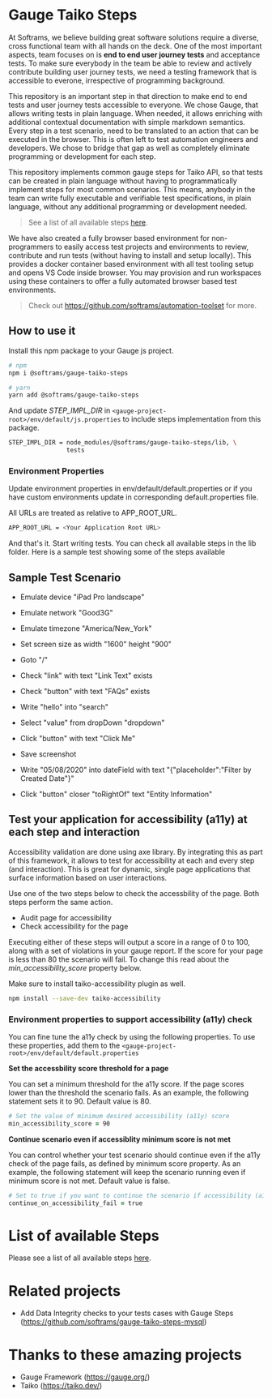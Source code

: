 # Gauge Taiko Steps

At Softrams, we believe building great software solutions require a diverse, cross functional team with all hands on the deck.
One of the most important aspects, team focuses on is **end to end user journey tests** and acceptance tests.
To make sure everybody in the team be able to review and actively contribute building user journey tests,
we need a testing framework that is accessible to everone, irrespective of programming background.

This repository is an important step in that direction to make end to end tests and user journey tests accessible to everyone.
We chose Gauge, that allows writing tests in plain language. When needed, it allows enriching with additional contextual
documentation with simple markdown semantics. Every step in a test scenario, need to be translated to an action that can be
executed in the browser. This is often left to test automation engineers and developers. We chose to bridge that gap as well as
completely eliminate programming or development for each step.

This repository implements common gauge steps for Taiko API, so that tests can be created in plain language without
having to programmatically implement steps for most common scenarios. This means, anybody in the team can write
fully executable and verifiable test specifications, in plain language, without any additional programming or development needed.

> See a list of all available steps [here](./AvailableSteps.md).

We have also created a fully browser based environment for non-programmers to easily access test projects and environments to review,
contribute and run tests (without having to install and setup locally). This provides a docker container based environment with all test
tooling setup and opens VS Code inside browser. You may provision and run workspaces using these containers to offer a fully automated
browser based test environments.

> Check out https://github.com/softrams/automation-toolset for more.

## How to use it

Install this npm package to your Gauge js project.

```bash
# npm
npm i @softrams/gauge-taiko-steps

# yarn
yarn add @softrams/gauge-taiko-steps
```

And update _STEP_IMPL_DIR_ in `<gauge-project-root>/env/default/js.properties` to include
steps implementation from this package.

```bash
STEP_IMPL_DIR = node_modules/@softrams/gauge-taiko-steps/lib, \
                tests
```

### Environment Properties

Update environment properties in env/default/default.properties or if you have custom environments update in corresponding default.properties file.

All URLs are treated as relative to APP_ROOT_URL.

```bash
APP_ROOT_URL = <Your Application Root URL>
```

And that's it. Start writing tests. You can check all available steps in the lib folder.
Here is a sample test showing some of the steps available

## Sample Test Scenario

- Emulate device "iPad Pro landscape"
- Emulate network "Good3G"
- Emulate timezone "America/New_York"
- Set screen size as width "1600" height "900"

- Goto "/"

- Check "link" with text "Link Text" exists
- Check "button" with text "FAQs" exists

- Write "hello" into "search"

- Select "value" from dropDown "dropdown"

- Click "button" with text "Click Me"
- Save screenshot

- Write "05/08/2020" into dateField with text "{\"placeholder\":\"Filter by Created Date\"}"
- Click "button" closer "toRightOf" text "Entity Information"

## Test your application for accessibility (a11y) at each step and interaction

Accessibility validation are done using axe library. By integrating this as part of this framework, it allows
to test for accessibility at each and every step (and interaction). This is great for dynamic, single page applications
that surface information based on user interactions.

Use one of the two steps below to check the accessbility of the page. Both steps perform the same action.

- Audit page for accessibility
- Check accessibility for the page

Executing either of these steps will output a score in a range of 0 to 100, along with a set of violations in your gauge report.
If the score for your page is less than 80 the scenario will fail. To change this read about the _min_accessibility_score_ property below.

Make sure to install taiko-accessibility plugin as well.

```bash
npm install --save-dev taiko-accessibility
```

### Environment properties to support accessibility (a11y) check

You can fine tune the a11y check by using the following properties. To use these properties, add them to the `<gauge-project-root>/env/default/default.properties`

**Set the accessbility score threshold for a page**

You can set a minimum threshold for the a11y score. If the page scores lower than the threshold the scenario fails. As an example, the following statement sets it to 90. Default value is 80.

```zsh
# Set the value of minimum desired accessibility (a11y) score
min_accessibility_score = 90
```

**Continue scenario even if accessiblity minimum score is not met**

You can control whether your test scenario should continue even if the a11y check of the page fails, as defined by minimum score property. As an example, the following statement will keep the scenario running even if minimum score is not met. Default value is false.

```zsh
# Set to true if you want to continue the scenario if accessibility (a11y) check fails
continue_on_accessibility_fail = true
```

# List of available Steps

Please see a list of all available steps [here](./AvailableSteps.md).

# Related projects

- Add Data Integrity checks to your tests cases with Gauge Steps (https://github.com/softrams/gauge-taiko-steps-mysql)

# Thanks to these amazing projects

- Gauge Framework (https://gauge.org/)
- Taiko (https://taiko.dev/)
